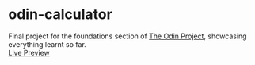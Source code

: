 # odin-calculator
Final project for the foundations section of [The Odin Project](https://www.theodinproject.com/),
showcasing everything learnt so far.  
[Live Preview](https://itdepends-music.github.io/odin-calculator/)
